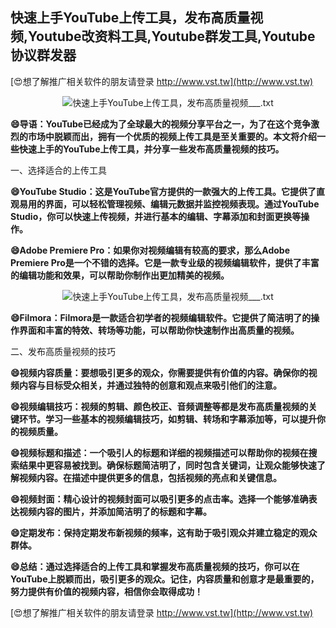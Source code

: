 ## **快速上手YouTube上传工具，发布高质量视频,Youtube改资料工具,Youtube群发工具,Youtube协议群发器**

[😍想了解推广相关软件的朋友请登录 http://www.vst.tw](http://www.vst.tw)

 <center><img src="https://vst.tw/MP4/tuiguang/png/7.png" alt="快速上手YouTube上传工具，发布高质量视频___.txt"></center>

**😄导语：YouTube已经成为了全球最大的视频分享平台之一，为了在这个竞争激烈的市场中脱颖而出，拥有一个优质的视频上传工具是至关重要的。本文将介绍一些快速上手的YouTube上传工具，并分享一些发布高质量视频的技巧。**

一、选择适合的上传工具

**😄YouTube Studio：这是YouTube官方提供的一款强大的上传工具。它提供了直观易用的界面，可以轻松管理视频、编辑元数据并监控视频表现。通过YouTube Studio，你可以快速上传视频，并进行基本的编辑、字幕添加和封面更换等操作。**

**😄Adobe Premiere Pro：如果你对视频编辑有较高的要求，那么Adobe Premiere Pro是一个不错的选择。它是一款专业级的视频编辑软件，提供了丰富的编辑功能和效果，可以帮助你制作出更加精美的视频。**

 <center><img src="https://vst.tw/MP4/tuiguang/png/3.png" alt="快速上手YouTube上传工具，发布高质量视频___.txt"></center>

**😄Filmora：Filmora是一款适合初学者的视频编辑软件。它提供了简洁明了的操作界面和丰富的特效、转场等功能，可以帮助你快速制作出高质量的视频。**

二、发布高质量视频的技巧

**😄视频内容质量：要想吸引更多的观众，你需要提供有价值的内容。确保你的视频内容与目标受众相关，并通过独特的创意和观点来吸引他们的注意。**

**😄视频编辑技巧：视频的剪辑、颜色校正、音频调整等都是发布高质量视频的关键环节。学习一些基本的视频编辑技巧，如剪辑、转场和字幕添加等，可以提升你的视频质量。**

**😄视频标题和描述：一个吸引人的标题和详细的视频描述可以帮助你的视频在搜索结果中更容易被找到。确保标题简洁明了，同时包含关键词，让观众能够快速了解视频内容。在描述中提供更多的信息，包括视频的亮点和关键信息。**

**😄视频封面：精心设计的视频封面可以吸引更多的点击率。选择一个能够准确表达视频内容的图片，并添加简洁明了的标题和字幕。**

**😄定期发布：保持定期发布新视频的频率，这有助于吸引观众并建立稳定的观众群体。**

**😄总结：通过选择适合的上传工具和掌握发布高质量视频的技巧，你可以在YouTube上脱颖而出，吸引更多的观众。记住，内容质量和创意才是最重要的，努力提供有价值的视频内容，相信你会取得成功！**

[😍想了解推广相关软件的朋友请登录 http://www.vst.tw](http://www.vst.tw)



